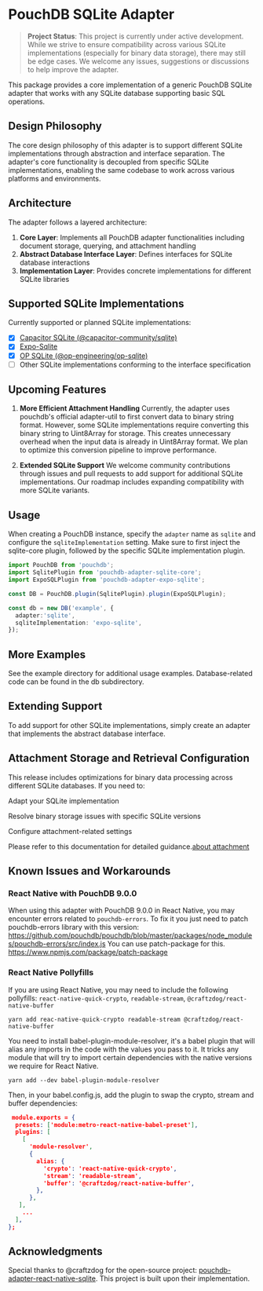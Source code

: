 # PouchDB SQLite Adapter

> **Project Status**: This project is currently under active development. While we strive to ensure compatibility across various SQLite implementations (especially for binary data storage), there may still be edge cases. We welcome any issues, suggestions or discussions to help improve the adapter.

This package provides a core implementation of a generic PouchDB SQLite adapter that works with any SQLite database supporting basic SQL operations.

## Design Philosophy

The core design philosophy of this adapter is to support different SQLite implementations through abstraction and interface separation. The adapter's core functionality is decoupled from specific SQLite implementations, enabling the same codebase to work across various platforms and environments.

## Architecture

The adapter follows a layered architecture:

1. **Core Layer**: Implements all PouchDB adapter functionalities including document storage, querying, and attachment handling
2. **Abstract Database Interface Layer**: Defines interfaces for SQLite database interactions
3. **Implementation Layer**: Provides concrete implementations for different SQLite libraries

## Supported SQLite Implementations

Currently supported or planned SQLite implementations:

- [x] [Capacitor SQLite (@capacitor-community/sqlite)](https://github.com/capacitor-community/sqlite)
- [x] [Expo-Sqlite](https://github.com/expo/expo/tree/sdk-52/packages/expo-sqlite)
- [x] [OP SQLite (@op-engineering/op-sqlite)](https://github.com/OP-Engineering/op-sqlite)
- [ ] Other SQLite implementations conforming to the interface specification

## Upcoming Features

1. **More Efficient Attachment Handling**
   Currently, the adapter uses pouchdb's official adapter-util to first convert data to binary string format. However, some SQLite implementations require converting this binary string to Uint8Array for storage. This creates unnecessary overhead when the input data is already in Uint8Array format. We plan to optimize this conversion pipeline to improve performance.

2. **Extended SQLite Support**
   We welcome community contributions through issues and pull requests to add support for additional SQLite implementations. Our roadmap includes expanding compatibility with more SQLite variants.

## Usage

When creating a PouchDB instance, specify the `adapter` name as `sqlite` and configure the `sqliteImplementation` setting. Make sure to first inject the sqlite-core plugin, followed by the specific SQLite implementation plugin.

```typescript
import PouchDB from 'pouchdb';
import SqlitePlugin from 'pouchdb-adapter-sqlite-core';
import ExpoSQLPlugin from 'pouchdb-adapter-expo-sqlite';

const DB = PouchDB.plugin(SqlitePlugin).plugin(ExpoSQLPlugin);

const db = new DB('example', {
  adapter:'sqlite',
  sqliteImplementation: 'expo-sqlite',
});
```

## More Examples
See the example directory for additional usage examples. Database-related code can be found in the db subdirectory.

## Extending Support
To add support for other SQLite implementations, simply create an adapter that implements the abstract database interface.

## Attachment Storage and Retrieval Configuration
This release includes optimizations for binary data processing across different SQLite databases. If you need to:

Adapt your SQLite implementation

Resolve binary storage issues with specific SQLite versions

Configure attachment-related settings

Please refer to this documentation for detailed guidance.[about attachment](./docs/attachment.md)

## Known Issues and Workarounds

### React Native with PouchDB 9.0.0
When using this adapter with PouchDB 9.0.0 in React Native, you may encounter errors related to `pouchdb-errors`.
To fix it you just need to patch pouchdb-errors library with this version: https://github.com/pouchdb/pouchdb/blob/master/packages/node_modules/pouchdb-errors/src/index.js
You can use patch-package for this. https://www.npmjs.com/package/patch-package

### React Native Pollyfills
If you are using React Native, you may need to include the following pollyfills: `react-native-quick-crypto`, `readable-stream`, `@craftzdog/react-native-buffer`
```shell
yarn add reac-native-quick-crypto readable-stream @craftzdog/react-native-buffer
```

You need to install babel-plugin-module-resolver, it's a babel plugin that will alias any imports in the code with the values you pass to it. It tricks any module that will try to import certain dependencies with the native versions we require for React Native.

```shell
yarn add --dev babel-plugin-module-resolver
```

Then, in your babel.config.js, add the plugin to swap the crypto, stream and buffer dependencies:

```json
 module.exports = {
  presets: ['module:metro-react-native-babel-preset'],
  plugins: [
    [
      'module-resolver',
      {
        alias: {
          'crypto': 'react-native-quick-crypto',
          'stream': 'readable-stream',
          'buffer': '@craftzdog/react-native-buffer',
        },
      },
   ],
    ...
  ],
};
```
## Acknowledgments
Special thanks to @craftzdog for the open-source project: [pouchdb-adapter-react-native-sqlite](https://github.com/craftzdog/pouchdb-adapter-react-native-sqlite). This project is built upon their implementation.
